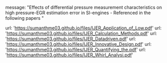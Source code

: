 

message: "Effects of differential pressure measurement characteristics on high pressure-EGR estimation error in SI-engines - Referenced in the following papers "

url: 'https://sumanthme03.github.io/files/IJER_Application_of_Low.pdf'
url: 'https://sumanthme03.github.io/files/IJER_Calculation_Methods.pdf'
url: 'https://sumanthme03.github.io/files/IJER_Datadriven.pdf'
url: 'https://sumanthme03.github.io/files/IJER_Innovative_Design.pdf'
url: 'https://sumanthme03.github.io/files/IJER_Quantifying_the.pdf'
url: 'https://sumanthme03.github.io/files/IJER_Whirl_Analysi.pdf'

